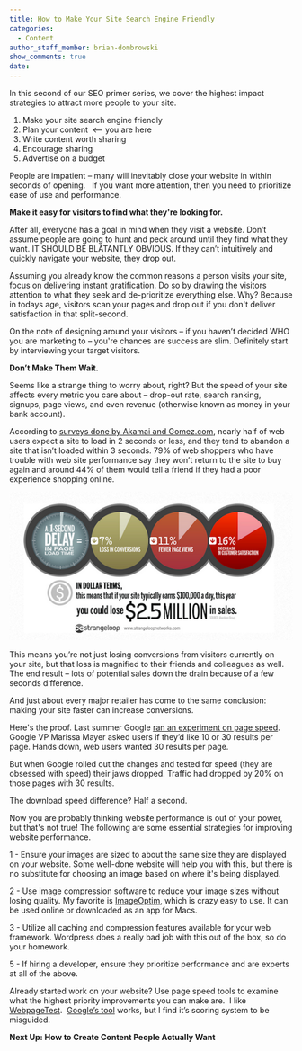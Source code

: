 ```yaml
---
title: How to Make Your Site Search Engine Friendly
categories:
  - Content
author_staff_member: brian-dombrowski
show_comments: true
date:
---
```



In this second of our SEO primer series, we cover the highest impact strategies to attract more people to your site.

1. Make your site search engine friendly
2. Plan your content&nbsp; &lt;– you are here
3. Write content worth sharing
4. Encourage sharing
5. Advertise on a budget

People are impatient – many will inevitably close your website in within seconds of opening.&nbsp; &nbsp;If you want more attention, then you need to prioritize ease of use and performance.

**Make it easy for visitors to find what they're looking for.**

After all, everyone has a goal in mind when they visit a website. Don’t assume people are going to hunt and peck around until they find what they want. IT SHOULD BE BLATANTLY OBVIOUS. If they can’t intuitively and quickly navigate your website, they drop out.

Assuming you already know the common reasons a person visits your site, focus on delivering instant gratification. Do so by drawing the visitors attention to what they seek and de-prioritize everything else. Why? Because in todays age, visitors scan your pages and drop out if you don't deliver satisfaction in that split-second.

On the note of designing around your visitors – if you haven’t decided WHO you are marketing to – you're chances are success are slim. Definitely start by interviewing your target visitors.

**Don’t Make Them Wait.**

Seems like a strange thing to worry about, right? But the speed of your site affects every metric you care about – drop-out rate, search ranking, signups, page views, and even revenue (otherwise known as money in your bank account).

According to&nbsp;[surveys done by Akamai and Gomez.com](https://blog.kissmetrics.com/loading-time/), nearly half of web users expect a site to load in 2 seconds or less, and they tend to abandon a site that isn’t loaded within 3 seconds. 79% of web shoppers who have trouble with web site performance say they won’t return to the site to buy again and around 44% of them would tell a friend if they had a poor experience shopping online.

![](/uploads/versions/fastsite1---x----560-293x---.png)

This means you’re not just losing conversions from visitors currently on your site, but that loss is magnified to their friends and colleagues as well. The end result – lots of potential sales down the drain because of a few seconds difference.

And just about every major retailer has come to the same conclusion: making your site faster can increase conversions.

Here's the proof. Last summer Google [ran an experiment on page speed](http://blog.kissmetrics.com/speed-is-a-killer/). Google VP Marissa Mayer asked users if they’d like 10 or 30 results per page. Hands down, web users wanted 30 results per page.

But when Google rolled out the changes and tested for speed (they are obsessed with speed) their jaws dropped. Traffic had dropped by 20% on those pages with 30 results.

The download speed difference? Half a second.

Now you are probably thinking website performance is out of your power, but that's not true! The following are some essential strategies for improving website performance.

1 - Ensure your images are sized to about the same size they are displayed on your website. Some well-done website will help you with this, but there is no substitute for choosing an image based on where it's being displayed.

2 - Use image compression software to reduce your image sizes without losing quality. My favorite is [ImageOptim](https://imageoptim.com/), which is crazy easy to use. It can be used online or downloaded as an app for Macs.

3 - Utilize all caching and compression features available for your web framework. Wordpress does a really bad job with this out of the box, so do your homework.

5 - If hiring a developer, ensure they prioritize performance and are experts at all of the above.

Already started work on your website? Use page speed tools to examine what the highest priority improvements you can make are. &nbsp;I like [WebpageTest](https://www.webpagetest.org/easy.php).&nbsp; [Google’s tool](https://developers.google.com/speed/pagespeed/insights/) works, but I find it’s scoring system to be misguided.

**Next Up: How to Create Content People Actually Want**